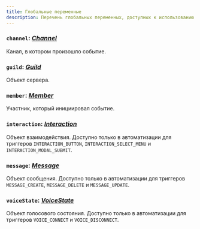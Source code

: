 ```yaml
---
title: Глобальные переменные
description: Перечень глобальных переменных, доступных к использованию
---
```


### `channel`: _[Channel](data-types/channel.md)_

Канал, в котором произошло событие.

### `guild`: _[Guild](data-types/guild.md)_

Объект сервера.

### `member`: _[Member](data-types/member.md)_

Участник, который инициировал событие.

### `interaction`: _[Interaction](data-types/interaction.md)_

Объект взаимодействия. Доступно только в автоматизации для триггеров `INTERACTION_BUTTON`, `INTERACTION_SELECT_MENU` и `INTERACTION_MODAL_SUBMIT`.

### `message`: _[Message](data-types/message.md)_

Объект сообщения. Доступно только в автоматизации для триггеров `MESSAGE_CREATE`, `MESSAGE_DELETE` и `MESSAGE_UPDATE`.

### `voiceState`: _[VoiceState](data-types/voicestate.md)_

Объект голосового состояния. Доступно только в автоматизации для триггеров `VOICE_CONNECT` и `VOICE_DISCONNECT`.
